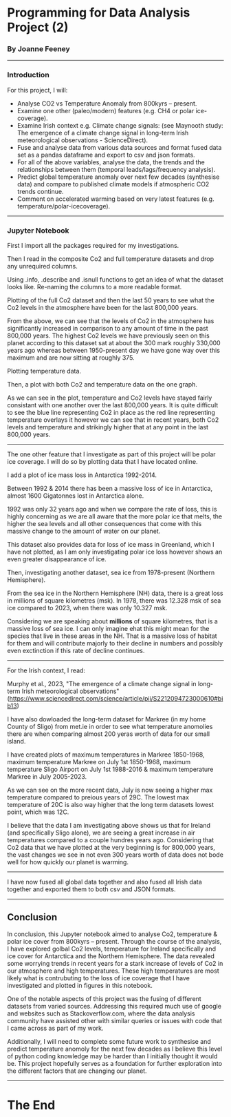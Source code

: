# Programming for Data Analysis Project (2)

### By Joanne Feeney
***

### Introduction

For this project, I will:

- Analyse CO2 vs Temperature Anomaly from 800kyrs – present. 
- Examine one other (paleo/modern) features (e.g. CH4 or polar ice-coverage).
- Examine Irish context e.g. Climate change signals: (see Maynooth study: The emergence of a climate change signal in long-term Irish meteorological observations - ScienceDirect).
- Fuse and analyse data from various data sources and format fused data set as a pandas dataframe and export to csv and json formats.
- For all of the above variables, analyse the data, the trends and the relationships between them (temporal leads/lags/frequency analysis).
- Predict global temperature anomaly over next few decades (synthesise data) and compare to published climate models if atmospheric CO2 trends continue.
- Comment on accelerated warming based on very latest features (e.g. temperature/polar-icecoverage).
***

### Jupyter Notebook

First I import all the packages required for my investigations.

Then I read in the composite Co2 and full temperature datasets and drop any unrequired columns.

Using .info, .describe and .isnull functions to get an idea of what the dataset looks like. Re-naming the columns to a more readable format.

Plotting of the full Co2 dataset and then the last 50 years to see what the Co2 levels in the atmosphere have been for the last 800,000 years.

From the above, we can see that the levels of Co2 in the atmosphere has significantly increased in comparison to any amount of time in the past 800,000 years. The highest Co2 levels we have previously seen on this planet according to this dataset sat at about the 300 mark roughly 330,000 years ago whereas between 1950-present day we have gone way over this maximum and are now sitting at roughly 375.

Plotting temperature data.

Then, a plot with both Co2 and temperature data on the one graph.

As we can see in the plot, temperature and Co2 levels have stayed fairly consistant with one another over the last 800,000 years. It is quite difficult to see the blue line representing Co2 in place as the red line representing temperature overlays it however we can see that in recent years, both Co2 levels and temperature and strikingly higher that at any point in the last 800,000 years.
***

The one other feature that I investigate as part of this project will be polar ice coverage. I will do so by plotting data that I have located online.

I add a plot of ice mass loss in Antarctica 1992-2014.

Between 1992 & 2014 there has been a massive loss of ice in Antarctica, almost 1600 Gigatonnes lost in Antarctica alone. 

1992 was only 32 years ago and when we compare the rate of loss, this is highly concerning as we are all aware that the more polar ice that melts, the higher the sea levels and all other consequences that come with this massive change to the amount of water on our planet.

This dataset also provides data for loss of ice mass in Greenland, which I  have not plotted, as I am only investigating polar ice loss however shows an even greater disappearance of ice.

Then, investigating another dataset, sea ice from 1978-present (Northern Hemisphere).

From the sea ice in the Northern Hemisphere (NH) data, there is a great loss in millions of square kilometres (msk). In 1978, there was 12.328 msk of sea ice compared to 2023, when there was only 10.327 msk. 

Considering we are speaking about **millions** of square kilometres, that is a massive loss of sea ice. I can only imagine ehat this might mean for the species that live in these areas in the NH. That is a massive loss of habitat for them and will contribute majorly to their decline in numbers and possibly even exctinction if this rate of decline continues. 
***

For the Irish context, I read: 

Murphy et al., 2023, "The emergence of a climate change signal in long-term Irish meteorological observations" (https://www.sciencedirect.com/science/article/pii/S2212094723000610#bib13) 

I have also dowloaded the long-term dataset for Markree (in my home County of Sligo) from met.ie in order to see what temperature anomolies there are when comparing almost 200 yeras worth of data for our small island.

I have created plots of maximum temperatures in Markree 1850-1968, maximum temperature Markree on July 1st 1850-1968, maximum temperature Sligo Airport on July 1st 1988-2016 & maximum temperature Markree in July 2005-2023.

As we can see on the more recent data, July is now seeing a higher max temperature compared to preious years of 29C. The lowest max temperature of 20C is also way higher that the long term datasets lowest point, which was 12C.

I believe that the data I am investigating above shows us that for Ireland (and specifically Sligo alone), we are seeing a great increase in air temperatures compared to a couple hundres years ago. Considering that Co2 data that we have plotted at the very beginning is for 800,000 years, the vast changes we see in not even 300 years worth of data does not bode well for how quickly our planet is warming.
***

I have now fused all global data together and also fused all Irish data together and exported them to both csv and JSON formats.
***

## Conclusion

In conclusion, this Jupyter notebook aimed to analyse Co2, temperature & polar ice cover from 800kyrs – present. Through the course of the analysis, I have explored golbal Co2 levels, temperature for Ireland specifically and ice cover for Antarctica and the Northern Hemisphere. The data revealed some worrying trends in recent years for a stark increase of levels of Co2 in our atmosphere and high temperatures. These high temperatures are most likely what is contrubuting to the loss of ice coverage that I have investigated and plotted in figures in this notebook.

One of the notable aspects of this project was the fusing of different datasets from varied sources. Addressing this required much use of google and websites such as Stackoverflow.com, where the data analysis community have assisted other with similar queries or issues with code that I came across as part of my work.

Additionally, I will need to complete some future work to synthesise and predict temperature anomoly for the next few decades as I believe this level of python coding knowledge may be harder than I initially thought it would be. This project hopefully serves as a foundation for further exploration into the different factors that are changing our planet.
***

# The End